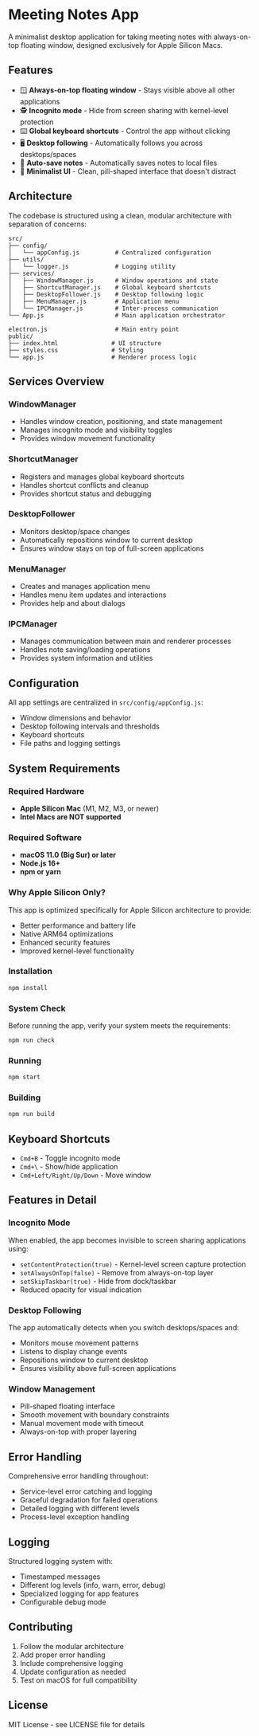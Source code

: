 # Meeting Notes App

A minimalist desktop application for taking meeting notes with always-on-top floating window, designed exclusively for Apple Silicon Macs.

## Features

- 🪟 **Always-on-top floating window** - Stays visible above all other applications
- 🕵️ **Incognito mode** - Hide from screen sharing with kernel-level protection
- ⌨️ **Global keyboard shortcuts** - Control the app without clicking
- 🖥️ **Desktop following** - Automatically follows you across desktops/spaces
- 📝 **Auto-save notes** - Automatically saves notes to local files
- 🎨 **Minimalist UI** - Clean, pill-shaped interface that doesn't distract

## Architecture

The codebase is structured using a clean, modular architecture with separation of concerns:

```
src/
├── config/
│   └── appConfig.js          # Centralized configuration
├── utils/
│   └── logger.js             # Logging utility
├── services/
│   ├── WindowManager.js      # Window operations and state
│   ├── ShortcutManager.js    # Global keyboard shortcuts
│   ├── DesktopFollower.js    # Desktop following logic
│   ├── MenuManager.js        # Application menu
│   └── IPCManager.js         # Inter-process communication
└── App.js                    # Main application orchestrator

electron.js                   # Main entry point
public/
├── index.html               # UI structure
├── styles.css               # Styling
└── app.js                   # Renderer process logic
```

## Services Overview

### WindowManager
- Handles window creation, positioning, and state management
- Manages incognito mode and visibility toggles
- Provides window movement functionality

### ShortcutManager
- Registers and manages global keyboard shortcuts
- Handles shortcut conflicts and cleanup
- Provides shortcut status and debugging

### DesktopFollower
- Monitors desktop/space changes
- Automatically repositions window to current desktop
- Ensures window stays on top of full-screen applications

### MenuManager
- Creates and manages application menu
- Handles menu item updates and interactions
- Provides help and about dialogs

### IPCManager
- Manages communication between main and renderer processes
- Handles note saving/loading operations
- Provides system information and utilities

## Configuration

All app settings are centralized in `src/config/appConfig.js`:

- Window dimensions and behavior
- Desktop following intervals and thresholds
- Keyboard shortcuts
- File paths and logging settings

## System Requirements

### Required Hardware
- **Apple Silicon Mac** (M1, M2, M3, or newer)
- **Intel Macs are NOT supported**

### Required Software
- **macOS 11.0 (Big Sur) or later**
- **Node.js 16+**
- **npm or yarn**

### Why Apple Silicon Only?
This app is optimized specifically for Apple Silicon architecture to provide:
- Better performance and battery life
- Native ARM64 optimizations
- Enhanced security features
- Improved kernel-level functionality

### Installation
```bash
npm install
```

### System Check
Before running the app, verify your system meets the requirements:
```bash
npm run check
```

### Running
```bash
npm start
```

### Building
```bash
npm run build
```

## Keyboard Shortcuts

- `Cmd+B` - Toggle incognito mode
- `Cmd+\` - Show/hide application
- `Cmd+Left/Right/Up/Down` - Move window

## Features in Detail

### Incognito Mode
When enabled, the app becomes invisible to screen sharing applications using:
- `setContentProtection(true)` - Kernel-level screen capture protection
- `setAlwaysOnTop(false)` - Remove from always-on-top layer
- `setSkipTaskbar(true)` - Hide from dock/taskbar
- Reduced opacity for visual indication

### Desktop Following
The app automatically detects when you switch desktops/spaces and:
- Monitors mouse movement patterns
- Listens to display change events
- Repositions window to current desktop
- Ensures visibility above full-screen applications

### Window Management
- Pill-shaped floating interface
- Smooth movement with boundary constraints
- Manual movement mode with timeout
- Always-on-top with proper layering

## Error Handling

Comprehensive error handling throughout:
- Service-level error catching and logging
- Graceful degradation for failed operations
- Detailed logging with different levels
- Process-level exception handling

## Logging

Structured logging system with:
- Timestamped messages
- Different log levels (info, warn, error, debug)
- Specialized logging for app features
- Configurable debug mode

## Contributing

1. Follow the modular architecture
2. Add proper error handling
3. Include comprehensive logging
4. Update configuration as needed
5. Test on macOS for full compatibility

## License

MIT License - see LICENSE file for details